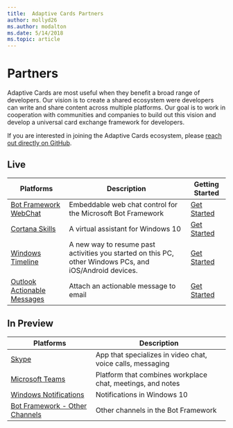 ```yaml
---
title:  Adaptive Cards Partners
author: mollyd26
ms.author: modalton
ms.date: 5/14/2018
ms.topic: article
---
```


# Partners 

Adaptive Cards are most useful when they benefit a broad range of developers. Our vision is to create a shared ecosystem were developers can write and share content across multiple platforms. Our goal is to work in cooperation with communities and companies to build out this vision and develop a universal card exchange framework for developers.

If you are interested in joining the Adaptive Cards ecosystem, please [reach out directly on GitHub](https://github.com/Microsoft/AdaptiveCards).

## Live

Platforms | Description | Getting Started
--------|-------|-------|
[Bot Framework WebChat](https://github.com/Microsoft/BotFramework-WebChat)  | Embeddable web chat control for the Microsoft Bot Framework | [Get Started](https://docs.microsoft.com/en-us/adaptive-cards/get-started/bots)
[Cortana Skills](https://techcommunity.microsoft.com/t5/Cortana-Skills-Kit-Blog/Cortana-Skills-now-support-Adaptive-Cards/ba-p/160122)  | A virtual assistant for Windows 10 | [Get Started](https://docs.microsoft.com/en-us/adaptive-cards/get-started/bots)
[Windows Timeline](https://blogs.windows.com/windowsexperience/2017/12/19/announcing-windows-10-insider-preview-build-17063-pc/) | A new way to resume past activities you started on this PC, other Windows PCs, and iOS/Android devices. | [Get Started](https://docs.microsoft.com/en-us/adaptive-cards/get-started/windows)
[Outlook Actionable Messages](https://outlook.office.com)  | Attach an actionable message to email | [Get Started](https://docs.microsoft.com/en-us/outlook/actionable-messages/)


## In Preview

Platforms | Description 
--------|-------|
[Skype](https://www.skype.com/en/)  | App that specializes in video chat, voice calls, messaging 
[Microsoft Teams](https://products.office.com/en-US/microsoft-teams/group-chat-software)  | Platform that combines workplace chat, meetings, and notes
[Windows Notifications](https://docs.microsoft.com/en-us/windows/uwp/design/shell/tiles-and-notifications/adaptive-interactive-toasts)  | Notifications in Windows 10
[Bot Framework - Other Channels](https://dev.botframework.com/)  | Other channels in the Bot Framework 


